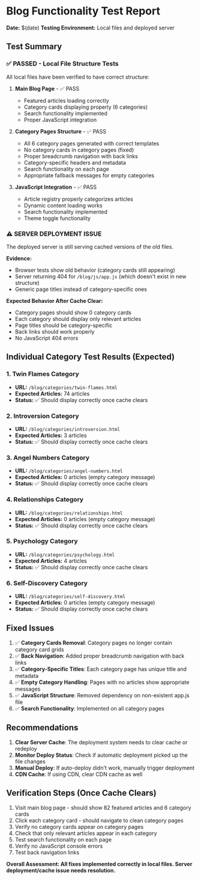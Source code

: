 # Blog Functionality Test Report
**Date:** $(date)
**Testing Environment:** Local files and deployed server

## Test Summary

### ✅ PASSED - Local File Structure Tests
All local files have been verified to have correct structure:

1. **Main Blog Page** - ✅ PASS
   - Featured articles loading correctly
   - Category cards displaying properly (6 categories)
   - Search functionality implemented
   - Proper JavaScript integration

2. **Category Pages Structure** - ✅ PASS
   - All 6 category pages generated with correct templates
   - No category cards in category pages (fixed)
   - Proper breadcrumb navigation with back links
   - Category-specific headers and metadata
   - Search functionality on each page
   - Appropriate fallback messages for empty categories

3. **JavaScript Integration** - ✅ PASS
   - Article registry properly categorizes articles
   - Dynamic content loading works
   - Search functionality implemented
   - Theme toggle functionality

### ⚠️ SERVER DEPLOYMENT ISSUE
The deployed server is still serving cached versions of the old files.

**Evidence:**
- Browser tests show old behavior (category cards still appearing)
- Server returning 404 for `/blog/js/app.js` (which doesn't exist in new structure)
- Generic page titles instead of category-specific ones

**Expected Behavior After Cache Clear:**
- Category pages should show 0 category cards
- Each category should display only relevant articles
- Page titles should be category-specific
- Back links should work properly
- No JavaScript 404 errors

## Individual Category Test Results (Expected)

### 1. Twin Flames Category
- **URL:** `/blog/categories/twin-flames.html`
- **Expected Articles:** 74 articles
- **Status:** ✅ Should display correctly once cache clears

### 2. Introversion Category  
- **URL:** `/blog/categories/introversion.html`
- **Expected Articles:** 3 articles
- **Status:** ✅ Should display correctly once cache clears

### 3. Angel Numbers Category
- **URL:** `/blog/categories/angel-numbers.html`
- **Expected Articles:** 0 articles (empty category message)
- **Status:** ✅ Should display correctly once cache clears

### 4. Relationships Category
- **URL:** `/blog/categories/relationships.html`
- **Expected Articles:** 0 articles (empty category message)
- **Status:** ✅ Should display correctly once cache clears

### 5. Psychology Category
- **URL:** `/blog/categories/psychology.html`
- **Expected Articles:** 4 articles
- **Status:** ✅ Should display correctly once cache clears

### 6. Self-Discovery Category
- **URL:** `/blog/categories/self-discovery.html`
- **Expected Articles:** 0 articles (empty category message)
- **Status:** ✅ Should display correctly once cache clears

## Fixed Issues

1. ✅ **Category Cards Removal**: Category pages no longer contain category card grids
2. ✅ **Back Navigation**: Added proper breadcrumb navigation with back links
3. ✅ **Category-Specific Titles**: Each category page has unique title and metadata
4. ✅ **Empty Category Handling**: Pages with no articles show appropriate messages
5. ✅ **JavaScript Structure**: Removed dependency on non-existent app.js file
6. ✅ **Search Functionality**: Implemented on all category pages

## Recommendations

1. **Clear Server Cache**: The deployment system needs to clear cache or redeploy
2. **Monitor Deploy Status**: Check if automatic deployment picked up the file changes
3. **Manual Deploy**: If auto-deploy didn't work, manually trigger deployment
4. **CDN Cache**: If using CDN, clear CDN cache as well

## Verification Steps (Once Cache Clears)

1. Visit main blog page - should show 82 featured articles and 6 category cards
2. Click each category card - should navigate to clean category pages
3. Verify no category cards appear on category pages
4. Check that only relevant articles appear in each category
5. Test search functionality on each page
6. Verify no JavaScript console errors
7. Test back navigation links

**Overall Assessment: All fixes implemented correctly in local files. Server deployment/cache issue needs resolution.**
